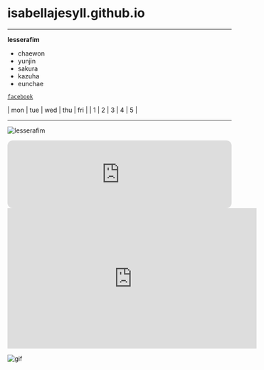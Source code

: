 # isabellajesyll.github.io
---
**lesserafim**
- chaewon
- yunjin
- sakura
- kazuha
- eunchae

[`facebook`](https://www.facebook.com/profile.php?id=100051540468733)

| mon | tue | wed | thu | fri | 
| 1 | 2 | 3 | 4 | 5 |

---
![lesserafim](https://encrypted-tbn0.gstatic.com/images?q=tbn:ANd9GcRv6LQNs3qMEPBGs-Kco-4fona8hdQmfmn_9w&usqp=CAU)

<iframe style="border-radius:12px" src="https://open.spotify.com/embed/track/37YoRLUu1qId0ewavgvnkG?utm_source=generator&theme=0" width="100%" height="152" frameBorder="0" allowfullscreen="" allow="autoplay; clipboard-write; encrypted-media; fullscreen; picture-in-picture" loading="lazy"></iframe>

<iframe width="560" height="315" src="https://www.youtube.com/embed/V9Wsm0hlLUI" title="YouTube video player" frameborder="0" allow="accelerometer; autoplay; clipboard-write; encrypted-media; gyroscope; picture-in-picture" allowfullscreen></iframe>

![gif](https://www.messenger.com/messenger_photo/?fbid=816116529656502&message_id=mid.%24gABLzh1dnyfmK1DlebWEovPkQAS4-)
